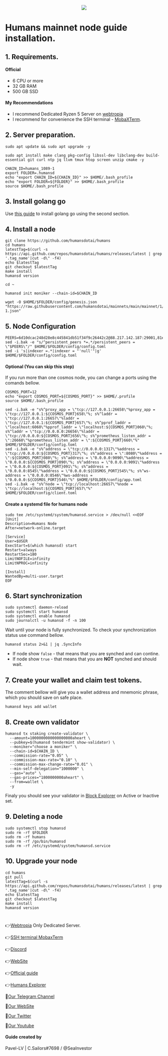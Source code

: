 <p align="center">
 <img src="https://i.postimg.cc/9fbwJCZQ/Humans.jpg"/></a>
</p>

# Humans mainnet node guide installation.

## 1. Requirements.
#### Official 
- 6 CPU or more
- 32 GB RAM
- 500 GB SSD
#### My Recommendations
- I recommend Dedicated Ryzen 5 Server on [webtropia](https://www.webtropia.com/?kwk=255074042020228216158042)
- I recommend for convenience the SSH terminal - [MobaXTerm](https://mobaxterm.mobatek.net/download.html).

## 2. Server preparation.
```
sudo apt update && sudo apt upgrade -y
```
```
sudo apt install make clang pkg-config libssl-dev libclang-dev build-essential git curl ntp jq llvm tmux htop screen unzip cmake -y
```
```
CHAIN_ID=humans_1089-1
export FOLDER=.humansd
echo "export CHAIN_ID=${CHAIN_ID}" >> $HOME/.bash_profile
echo "export FOLDER=${FOLDER}" >> $HOME/.bash_profile
source $HOME/.bash_profile
```
## 3. Install golang go
Use [this guide](https://github.com/CryptoSailors/cryptosailors-tools/tree/main/Install%20Golang%20%22Go%22#2-if-you-installing-golang-go-on-clear-server-you-need-input-following-commands) to install golang go using the second section.

## 4. Install a node
```
git clone https://github.com/humansdotai/humans
cd humans
latestTag=$(curl -s https://api.github.com/repos/humansdotai/humans/releases/latest | grep '.tag_name'|cut -d\" -f4)
echo $latestTag
git checkout $latestTag
make install
humansd version
```
```
cd ~
```
```
humansd init moniker --chain-id=$CHAIN_ID
```
```
wget -O $HOME/$FOLDER/config/genesis.json "https://raw.githubusercontent.com/humansdotai/mainnets/main/mainnet/1/genesis_1089-1.json"
```
## 5. Node Configuration
```
PEERS=6d10dcac248d28e8c445841db51f34f9c26442c2@88.217.142.187:29001,81e49a66b928e3a8ba4ce61e959603b1ecd36d96@89.40.71.226:26656,c28ca17b1bad34a3ee5f0fde7568c73b49741479@65.108.108.54:8888,fbfcef080c6c631b03c6bb2832ae608931b1ce41@136.243.55.237:26656,dbf538cdb0f4d5ae4bd90fe2724b95d75b364ce7@138.3.43.147:26656,f7c4bde2eaeab04aff9872d50d5174472b087114@91.194.30.201:26656,37f2636e526869522131c74f098d507000c71aa0@167.235.115.119:26656,aaf071233f5481d50f20cff0bd0a55e6b3aef948@46.4.112.18:26656,dfccfc9156758de072e7287d442a2d3f00770a98@89.39.106.78:26656,91f91757091dab73f39f32f4502f94408fa79ec7@85.10.211.246:26656,2b882f794ed974031b5b435fbf1a755b668d7529@178.23.126.79:26656,f9344349e8435362bc7f21f67b9b61d2f1d6891b@152.32.174.173:26656,8204f0ddbb462749703a58ad6e4e57c5ea5a3379@193.34.212.99:26656,98274e2dcc6b5520c9818a6fdfcf6bde347f1d70@172.0.1.31:26656,a1ad90f3abf8e2875fb8c11f43498a7a8f63c9ad@139.59.6.61:26656,dc4c999d252b1cf99a341b3e6e752bd173c0fabf@51.89.195.66:28656,1d9face4d74f4d65142fa966b8cd4bb6cb4e8a37@148.113.9.36:26656,025cdc1186815f3f28567b30a1667130f0f6c863@212.47.234.245:26656,f0944423224746e56e51d8761893d20a1b335a79@172.104.108.55:26656,524d635a8b60111ba5e44ca9bea4948d84b5a937@65.109.154.185:30656,521ee99723e7edd9b9b14ada1ed382a14a82b69a@65.109.106.211:26656,f9a289d71b2325ee87e9a358540e64fe97c3cf36@148.113.143.77:26656,c138c2f5362be412ae93b59dd2f529df773fd1a1@116.202.85.52:26656,b05e9018dbe13d5706a6eba13050890865dbe1c2@135.181.208.166:28656,adb426cf95737cd79650749cddd8c881adeeabca@135.181.44.81:26656,32793227512886818e6c13a928ccfd675c0030c3@51.79.82.138:26656,88f612bd4f3f57e3b4b6d9b5ad2bebe69d57450b@77.246.159.0:26656,497886715ac23475f7428bd177b9fa53ff886a8d@167.235.2.246:43957,1f16fe691763a62f262c0d149fae57e22bd2fb47@65.108.126.21:26656,02778d5301e5054ec0ee213902a2ae6f16d03ac8@45.79.208.135:26656,44deaab1264724b6e98ee3882dc2fe19defe033c@135.181.156.110:26656,f913050241ce5fd49ea3783ed21724ad05db7291@65.109.125.235:26656,d48d615723693de93148dd3ef16bbb000a3022cb@44.232.147.30:26656,7fe9fed5e1e07692c332ea38ff4ef5ad2ee0248c@138.201.121.185:26690,20f95f8b8dd32b94b593dc3e8fcf0b0aeb74b85d@94.237.93.65:26656,aad2aadbe97cca1079d983f213ea90805e9fe765@162.55.145.72:46656,9193e655f0581b4acf2e87976ac0b55795359742@167.235.177.226:26656,78040907fb2391c958ffbb5fb170c0c48499da62@10.10.1.135:26656,7ea40560ffd03cfd1fde044427e3410a2aa7a839@65.21.132.27:26656,abd78601b249e56a0d88d8ea361bae8e36cbf804@103.180.28.92:26656,e538c77720999c6d21a2789aebfbffe6e5464d86@104.244.208.243:18456,7d8eea3d6d60c3e60e51b8f55db37e62dc0ec8b4@51.79.77.103:26656,4fc061477e0e08190137145ca8f6629a2564a347@65.108.244.5:12256,2628d82e90f0b58b823fdbc42a1a1629645e2293@51.89.98.102:55686,7889ee17b291451155190d40426e6154be4e1abc@135.181.142.60:15608,9a4c00c2d3bb30204561dbe7d6cb7d1a7ff9880b@65.108.213.235:26656,33f4d6b3a09e5ee651b49b2f6e0eb3294a3adb86@135.181.133.120:26656,250d5926777e735519813157e444f84212fc8290@5.161.216.102:26656,e29d6dab79b5801029bde71d90ffe5d35c7b7424@185.246.87.48:26656,7e0bdd0459f29183c9ec1e62f31f7b678d639452@69.197.23.33:26656
sed -i.bak -e "s/^persistent_peers *=.*/persistent_peers = \"$PEERS\"/" $HOME/$FOLDER/config/config.toml
sed -i 's|indexer =.*|indexer = "'null'"|g' $HOME/$FOLDER/config/config.toml
```
#### Optional (You can skip this step)
If you run more than one cosmos node, you can change a ports using the comands bellow.
```
COSMOS_PORT=12
echo "export COSMOS_PORT=${COSMOS_PORT}" >> $HOME/.profile
source $HOME/.bash_profile
```
```
sed -i.bak -e "s%^proxy_app = \"tcp://127.0.0.1:26658\"%proxy_app = \"tcp://127.0.0.1:${COSMOS_PORT}658\"%; s%^laddr = \"tcp://127.0.0.1:26657\"%laddr = \"tcp://127.0.0.1:${COSMOS_PORT}657\"%; s%^pprof_laddr = \"localhost:6060\"%pprof_laddr = \"localhost:${COSMOS_PORT}060\"%; s%^laddr = \"tcp://0.0.0.0:26656\"%laddr = \"tcp://0.0.0.0:${COSMOS_PORT}656\"%; s%^prometheus_listen_addr = \":26660\"%prometheus_listen_addr = \":${COSMOS_PORT}660\"%" $HOME/$FOLDER/config/config.toml
sed -i.bak -e "s%^address = \"tcp://0.0.0.0:1317\"%address = \"tcp://0.0.0.0:${COSMOS_PORT}317\"%; s%^address = \":8080\"%address = \":${COSMOS_PORT}080\"%; s%^address = \"0.0.0.0:9090\"%address = \"0.0.0.0:${COSMOS_PORT}090\"%; s%^address = \"0.0.0.0:9091\"%address = \"0.0.0.0:${COSMOS_PORT}091\"%; s%^address = \"0.0.0.0:8545\"%address = \"0.0.0.0:${COSMOS_PORT}545\"%; s%^ws-address = \"0.0.0.0:8546\"%ws-address = \"0.0.0.0:${COSMOS_PORT}546\"%" $HOME/$FOLDER/config/app.toml
sed -i.bak -e "s%^node = \"tcp://localhost:26657\"%node = \"tcp://localhost:${COSMOS_PORT}657\"%" $HOME/$FOLDER/config/client.toml
```

#### Create a systemd file for humans node
```
sudo tee /etc/systemd/system/humansd.service > /dev/null <<EOF
[Unit]
Description=Humans Node
After=network-online.target

[Service]
User=$USER
ExecStart=$(which humansd) start
Restart=always
RestartSec=180
LimitNOFILE=infinity
LimitNPROC=infinity

[Install]
WantedBy=multi-user.target
EOF
```
                                                        
## 6. Start synchronization
```
sudo systemctl daemon-reload
sudo systemctl start humansd
sudo systemctl enable humansd
sudo journalctl -u humansd -f -n 100
```
Wait until your node is fully synchronized. To check your synchronization status use command bellow.
```
humansd status 2>&1 | jq .SyncInfo
```
- If node show `false` - that means that you are synched and can contine. 
- If node show `true` - that means that you are **NOT** synched and should wait.

## 7. Create your wallet and claim test tokens.
The comment bellow will give you a wallet address and mnemonic phrase, which you should save on safe place.
```
humansd keys add wallet
```
## 8. Сreate own validator
```
humansd tx staking create-validator \
  --amount=1000000000000000000aheart \
  --pubkey=$(humansd tendermint show-validator) \
  --moniker="choose a moniker" \
  --chain-id=$CHAIN_ID \
  --commission-rate="0.05" \
  --commission-max-rate="0.10" \
  --commission-max-change-rate="0.01" \
  --min-self-delegation="1000000" \
  --gas="auto" \
  --gas-prices="1800000000aheart" \
  --from=wallet \
  -y
```
Finaly you should see your validator in [Block Explorer](https://humans.explorers.guru/) on Active or Inactive set.

## 9. Deleting a node
```
sudo systemctl stop humansd
sudo rm -rf $FOLDER
sudo rm -rf humans
sudo rm -rf /go/bin/humansd
sudo rm -rf /etc/systemd/system/humansd.service
```

## 10. Upgrade your node
```
cd humans
git pull
latestTag=$(curl -s https://api.github.com/repos/humansdotai/humans/releases/latest | grep '.tag_name'|cut -d\" -f4)
echo $latestTag
git checkout $latestTag
make install
humansd version
```

#
👉[Webtropia](https://www.webtropia.com/?kwk=255074042020228216158042) Only Dedicated Server.

👉[SSH terminal MobaxTerm](https://mobaxterm.mobatek.net/download.html)

👉[Discord](https://discord.gg/humansdotai)

👉[WebSite](https://humans.ai/)

👉[Official guide](https://github.com/humansdotai/testnets)

👉[Humans Explorer](https://humans.explorers.guru/)

🔰[Our Telegram Channel](https://t.me/CryptoSailorsAnn)

🔰[Our WebSite](cryptosailors.tech)

🔰[Our Twitter](https://twitter.com/Crypto_Sailors)

🔰[Our Youtube](https://www.youtube.com/@CryptoSailors)

#### Guide created by 
Pavel-LV | C.Sailors#7698 / @SeaInvestor
